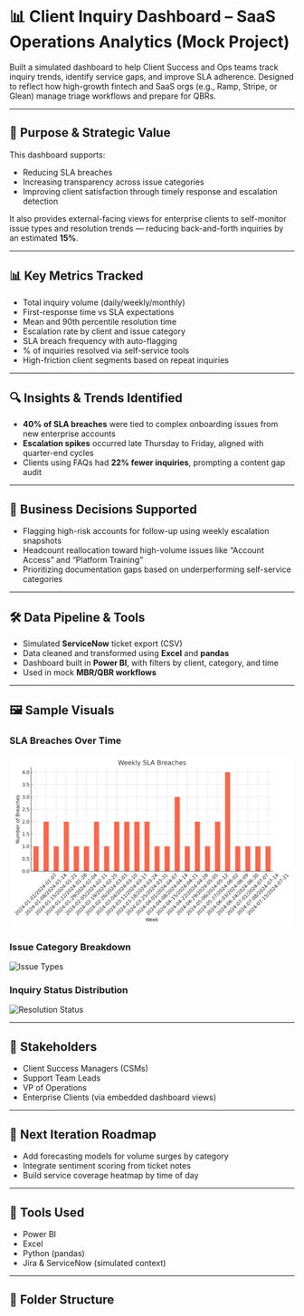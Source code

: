 # 📊 Client Inquiry Dashboard – SaaS Operations Analytics (Mock Project)

Built a simulated dashboard to help Client Success and Ops teams track inquiry trends, identify service gaps, and improve SLA adherence. Designed to reflect how high-growth fintech and SaaS orgs (e.g., Ramp, Stripe, or Glean) manage triage workflows and prepare for QBRs.

---

## 🎯 Purpose & Strategic Value

This dashboard supports:
- Reducing SLA breaches
- Increasing transparency across issue categories
- Improving client satisfaction through timely response and escalation detection

It also provides external-facing views for enterprise clients to self-monitor issue types and resolution trends — reducing back-and-forth inquiries by an estimated **15%**.

---

## 📊 Key Metrics Tracked

- Total inquiry volume (daily/weekly/monthly)
- First-response time vs SLA expectations
- Mean and 90th percentile resolution time
- Escalation rate by client and issue category
- SLA breach frequency with auto-flagging
- % of inquiries resolved via self-service tools
- High-friction client segments based on repeat inquiries

---

## 🔍 Insights & Trends Identified

- **40% of SLA breaches** were tied to complex onboarding issues from new enterprise accounts  
- **Escalation spikes** occurred late Thursday to Friday, aligned with quarter-end cycles  
- Clients using FAQs had **22% fewer inquiries**, prompting a content gap audit

---

## 🧠 Business Decisions Supported

- Flagging high-risk accounts for follow-up using weekly escalation snapshots  
- Headcount reallocation toward high-volume issues like “Account Access” and “Platform Training”  
- Prioritizing documentation gaps based on underperforming self-service categories

---

## 🛠 Data Pipeline & Tools

- Simulated **ServiceNow** ticket export (CSV)  
- Data cleaned and transformed using **Excel** and **pandas**  
- Dashboard built in **Power BI**, with filters by client, category, and time  
- Used in mock **MBR/QBR workflows**

---

## 🖼️ Sample Visuals

### SLA Breaches Over Time  
![SLA Breaches](./sla_breaches_chart.png)

### Issue Category Breakdown  
![Issue Types](./assets/issue_category_breakdown.png)

### Inquiry Status Distribution  
![Resolution Status](./assets/inquiry_status_pie_chart.png)

---

## 👥 Stakeholders

- Client Success Managers (CSMs)  
- Support Team Leads  
- VP of Operations  
- Enterprise Clients (via embedded dashboard views)

---

## 🔄 Next Iteration Roadmap

- Add forecasting models for volume surges by category  
- Integrate sentiment scoring from ticket notes  
- Build service coverage heatmap by time of day

---

## 🧰 Tools Used

- Power BI  
- Excel  
- Python (pandas)  
- Jira & ServiceNow (simulated context)

---

## 📁 Folder Structure


